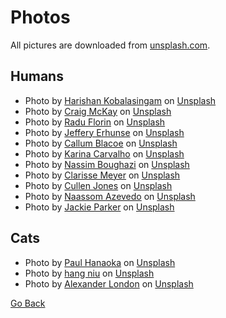 # Photos

All pictures are downloaded from [unsplash.com](https://unsplash.com/).

## Humans

- Photo by <a href="https://unsplash.com/@harishankphotography?utm_source=unsplash&utm_medium=referral&utm_content=creditCopyText">Harishan Kobalasingam</a> on <a href="https://unsplash.com/s/photos/human?utm_source=unsplash&utm_medium=referral&utm_content=creditCopyText">Unsplash</a>
- Photo by <a href="https://unsplash.com/@bigbeardweebeard?utm_source=unsplash&utm_medium=referral&utm_content=creditCopyText">Craig McKay</a> on <a href="https://unsplash.com/s/photos/human?utm_source=unsplash&utm_medium=referral&utm_content=creditCopyText">Unsplash</a>
- Photo by <a href="https://unsplash.com/@raduflorin?utm_source=unsplash&utm_medium=referral&utm_content=creditCopyText">Radu Florin</a> on <a href="https://unsplash.com/s/photos/human?utm_source=unsplash&utm_medium=referral&utm_content=creditCopyText">Unsplash</a>
- Photo by <a href="https://unsplash.com/@j_erhunse?utm_source=unsplash&utm_medium=referral&utm_content=creditCopyText">Jeffery Erhunse</a> on <a href="https://unsplash.com/s/photos/human?utm_source=unsplash&utm_medium=referral&utm_content=creditCopyText">Unsplash</a>
- Photo by <a href="https://unsplash.com/@callumjames?utm_source=unsplash&utm_medium=referral&utm_content=creditCopyText">Callum Blacoe</a> on <a href="https://unsplash.com/s/photos/human?utm_source=unsplash&utm_medium=referral&utm_content=creditCopyText">Unsplash</a>
- Photo by <a href="https://unsplash.com/@karinacarvalho?utm_source=unsplash&utm_medium=referral&utm_content=creditCopyText">Karina Carvalho</a> on <a href="https://unsplash.com/s/photos/human?utm_source=unsplash&utm_medium=referral&utm_content=creditCopyText">Unsplash</a>
- Photo by <a href="https://unsplash.com/@nh830?utm_source=unsplash&utm_medium=referral&utm_content=creditCopyText">Nassim Boughazi</a> on <a href="https://unsplash.com/s/photos/human?utm_source=unsplash&utm_medium=referral&utm_content=creditCopyText">Unsplash</a>
- Photo by <a href="https://unsplash.com/@clarissemeyer?utm_source=unsplash&utm_medium=referral&utm_content=creditCopyText">Clarisse Meyer</a> on <a href="https://unsplash.com/s/photos/human?utm_source=unsplash&utm_medium=referral&utm_content=creditCopyText">Unsplash</a>
- Photo by <a href="https://unsplash.com/@cullenjonez?utm_source=unsplash&utm_medium=referral&utm_content=creditCopyText">Cullen Jones</a> on <a href="https://unsplash.com/s/photos/human?utm_source=unsplash&utm_medium=referral&utm_content=creditCopyText">Unsplash</a>
- Photo by <a href="https://unsplash.com/@naassomz1?utm_source=unsplash&utm_medium=referral&utm_content=creditCopyText">Naassom Azevedo</a> on <a href="https://unsplash.com/s/photos/human-group?utm_source=unsplash&utm_medium=referral&utm_content=creditCopyText">Unsplash</a>
- Photo by <a href="https://unsplash.com/@jtw4u2?utm_source=unsplash&utm_medium=referral&utm_content=creditCopyText">Jackie Parker</a> on <a href="https://unsplash.com/s/photos/human-group?utm_source=unsplash&utm_medium=referral&utm_content=creditCopyText">Unsplash</a>

## Cats

- Photo by <a href="https://unsplash.com/@plhnk?utm_source=unsplash&utm_medium=referral&utm_content=creditCopyText">Paul Hanaoka</a> on <a href="https://unsplash.com/s/photos/cat?utm_source=unsplash&utm_medium=referral&utm_content=creditCopyText">Unsplash</a>
- Photo by <a href="https://unsplash.com/@niuhang?utm_source=unsplash&utm_medium=referral&utm_content=creditCopyText">hang niu</a> on <a href="https://unsplash.com/s/photos/cat?utm_source=unsplash&utm_medium=referral&utm_content=creditCopyText">Unsplash</a>
- Photo by <a href="https://unsplash.com/@alxndr_london?utm_source=unsplash&utm_medium=referral&utm_content=creditCopyText">Alexander London</a> on <a href="https://unsplash.com/s/photos/cat?utm_source=unsplash&utm_medium=referral&utm_content=creditCopyText">Unsplash</a>

[Go Back](../../README.md)
